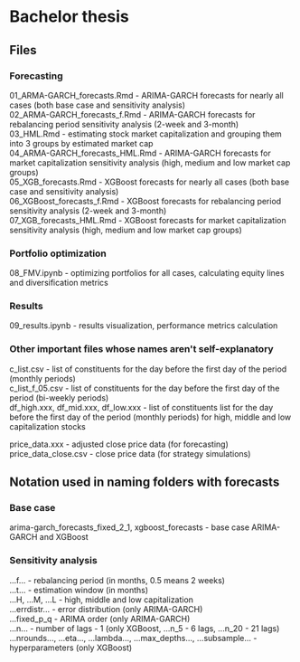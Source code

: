 # Bachelor thesis

## Files

### Forecasting

01_ARMA-GARCH_forecasts.Rmd - ARIMA-GARCH forecasts for nearly all cases (both base case and sensitivity analysis)\
02_ARMA-GARCH_forecasts_f.Rmd - ARIMA-GARCH forecasts for rebalancing period sensitivity analysis (2-week and 3-month)\
03_HML.Rmd - estimating stock market capitalization and grouping them into 3 groups by estimated market cap\
04_ARMA-GARCH_forecasts_HML.Rmd - ARIMA-GARCH forecasts for market capitalization sensitivity analysis (high, medium and low market cap groups)\
05_XGB_forecasts.Rmd - XGBoost forecasts for nearly all cases (both base case and sensitivity analysis)\
06_XGBoost_forecasts_f.Rmd - XGBoost forecasts for rebalancing period sensitivity analysis (2-week and 3-month)\
07_XGB_forecasts_HML.Rmd - XGBoost forecasts for market capitalization sensitivity analysis (high, medium and low market cap groups)

### Portfolio optimization

08_FMV.ipynb - optimizing portfolios for all cases, calculating equity lines and diversification metrics

### Results

09_results.ipynb - results visualization, performance metrics calculation

### Other important files whose names aren't self-explanatory

c_list.csv - list of constituents for the day before the first day of the period (monthly periods)\
c_list_f_05.csv - list of constituents for the day before the first day of the period (bi-weekly periods)\
df_high.xxx, df_mid.xxx, df_low.xxx - list of constituents list for the day before the first day of the period (monthly periods) for high, middle and low capitalization stocks

price_data.xxx - adjusted close price data (for forecasting)\
price_data_close.csv - close price data (for strategy simulations)

## Notation used in naming folders with forecasts

### Base case

arima-garch_forecasts_fixed_2_1, xgboost_forecasts - base case ARIMA-GARCH and XGBoost

### Sensitivity analysis

...f... - rebalancing period (in months, 0.5 means 2 weeks)\
...t... - estimation window (in months)\
...H, ...M, ...L - high, middle and low capitalization\
...errdistr... - error distribution (only ARIMA-GARCH)\
...fixed_p_q - ARIMA order (only ARIMA-GARCH)\
...n... - number of lags - 1 (only XGBoost, ...n_5 - 6 lags, ...n_20 - 21 lags)\
...nrounds..., ...eta..., ...lambda..., ...max_depths..., ...subsample... - hyperparameters (only XGBoost)

